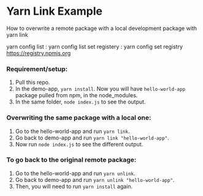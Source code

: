 # Yarn Link Example
How to overwrite a remote package with a local development package with yarn link

yarn config list : yarn config list
set registery : yarn config set registry https://registry.npmjs.org

### Requirement/setup:
1. Pull this repo.
2. In the demo-app, `yarn install`. Now you will have `hello-world-app` package pulled from npm, in the node_modules.
3. In the same folder, `node index.js` to see the output.

### Overwriting the same package with a local one:
1. Go to the hello-world-app and run `yarn link`.
2. Go back to demo-app and run `yarn link "hello-world-app"`.
3. Now run `node index.js` to see the different output.

### To go back to the original remote package:
1. Go to the hello-world-app and run `yarn unlink`.
2. Go back to demo-app and run `yarn unlink "hello-world-app"`.
3. Then, you will need to run `yarn install` again.
